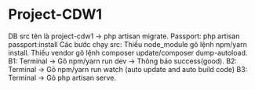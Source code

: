 # Project-CDW1
DB src tên là project-cdw1 -> php artisan migrate.
Passport: php artisan passport:install
Các bước chạy src: 
Thiếu node_module gõ lệnh npm/yarn install.
Thiếu vendor gõ lệnh composer update/composer dump-autoload.
B1: Terminal -> Gõ npm/yarn run dev -> Thông báo success(good).
B2: Terminal -> Gõ npm/yarn run watch (auto update and auto build code) 
B3: Terminal -> Gõ php artisan serve.
